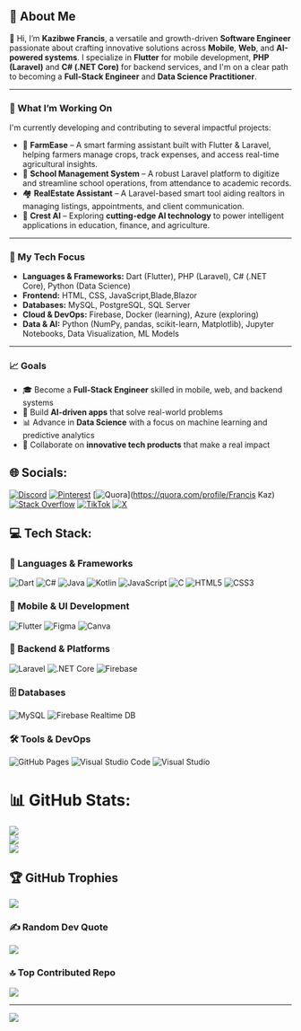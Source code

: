 
## 💫 About Me

👋 Hi, I’m **Kazibwe Francis**, a versatile and growth-driven **Software Engineer** passionate about crafting innovative solutions across **Mobile**, **Web**, and **AI-powered systems**. I specialize in **Flutter** for mobile development, **PHP (Laravel)** and **C# (.NET Core)** for backend services, and I'm on a clear path to becoming a **Full-Stack Engineer** and **Data Science Practitioner**.

---

### 🚀 What I’m Working On

I'm currently developing and contributing to several impactful projects:

* 🌾 **FarmEase** – A smart farming assistant built with Flutter & Laravel, helping farmers manage crops, track expenses, and access real-time agricultural insights.
* 🏫 **School Management System** – A robust Laravel platform to digitize and streamline school operations, from attendance to academic records.
* 🏘 **RealEstate Assistant** – A Laravel-based smart tool aiding realtors in managing listings, appointments, and client communication.
* 🧠 **Crest AI** – Exploring **cutting-edge AI technology** to power intelligent applications in education, finance, and agriculture.

---

### 🎯 My Tech Focus

* **Languages & Frameworks:** Dart (Flutter), PHP (Laravel), C# (.NET Core), Python (Data Science)
* **Frontend:** HTML, CSS, JavaScript,Blade,Blazor
* **Databases:** MySQL, PostgreSQL, SQL Server
* **Cloud & DevOps:** Firebase, Docker (learning), Azure (exploring)
* **Data & AI:** Python (NumPy, pandas, scikit-learn, Matplotlib), Jupyter Notebooks, Data Visualization, ML Models

---

### 📈 Goals

* 🎓 Become a **Full-Stack Engineer** skilled in mobile, web, and backend systems
* 🧠 Build **AI-driven apps** that solve real-world problems
* 📊 Advance in **Data Science** with a focus on machine learning and predictive analytics
* 🤝 Collaborate on **innovative tech products** that make a real impact



## 🌐 Socials:
[![Discord](https://img.shields.io/badge/Discord-%237289DA.svg?logo=discord&logoColor=white)](https://discord.gg/https://www.reddit.com/user/Kaz_official03/?utm_source=share&utm_medium=web3x&utm_name=web3xcss&utm_term=1&utm_content=share_button) [![Pinterest](https://img.shields.io/badge/Pinterest-%23E60023.svg?logo=Pinterest&logoColor=white)](https://pinterest.com/francisbkaz) [![Quora](https://img.shields.io/badge/Quora-%23B92B27.svg?logo=Quora&logoColor=white)](https://quora.com/profile/Francis Kaz) [![Stack Overflow](https://img.shields.io/badge/-Stackoverflow-FE7A16?logo=stack-overflow&logoColor=white)](https://stackoverflow.com/users/22829630) [![TikTok](https://img.shields.io/badge/TikTok-%23000000.svg?logo=TikTok&logoColor=white)](https://tiktok.com/@kazofficial03) [![X](https://img.shields.io/badge/X-black.svg?logo=X&logoColor=white)](https://x.com/KOfficial03) 

## 💻 Tech Stack:

### 🚀 Languages & Frameworks  
![Dart](https://img.shields.io/badge/Dart-0175C2?style=for-the-badge&logo=dart&logoColor=white)
![C#](https://img.shields.io/badge/C%23-512BD4?style=for-the-badge&logo=csharp&logoColor=white)
![Java](https://img.shields.io/badge/Java-ED8B00?style=for-the-badge&logo=openjdk&logoColor=white)
![Kotlin](https://img.shields.io/badge/Kotlin-7F52FF?style=for-the-badge&logo=kotlin&logoColor=white)
![JavaScript](https://img.shields.io/badge/JavaScript-F7DF1E?style=for-the-badge&logo=javascript&logoColor=black)
![C](https://img.shields.io/badge/C-00599C?style=for-the-badge&logo=c&logoColor=white)
![HTML5](https://img.shields.io/badge/HTML5-E34F26?style=for-the-badge&logo=html5&logoColor=white)
![CSS3](https://img.shields.io/badge/CSS3-1572B6?style=for-the-badge&logo=css3&logoColor=white)

### 📱 Mobile & UI Development  
![Flutter](https://img.shields.io/badge/Flutter-02569B?style=for-the-badge&logo=flutter&logoColor=white)
![Figma](https://img.shields.io/badge/Figma-F24E1E?style=for-the-badge&logo=figma&logoColor=white)
![Canva](https://img.shields.io/badge/Canva-00C4CC?style=for-the-badge&logo=canva&logoColor=white)

### 🧰 Backend & Platforms  
![Laravel](https://img.shields.io/badge/Laravel-FF2D20?style=for-the-badge&logo=laravel&logoColor=white)
![.NET Core](https://img.shields.io/badge/.NET%20Core-512BD4?style=for-the-badge&logo=dotnet&logoColor=white)
![Firebase](https://img.shields.io/badge/Firebase-FFCA28?style=for-the-badge&logo=firebase&logoColor=black)

### 🗄️ Databases  
![MySQL](https://img.shields.io/badge/MySQL-4479A1?style=for-the-badge&logo=mysql&logoColor=white)
![Firebase Realtime DB](https://img.shields.io/badge/Firebase%20DB-FFA611?style=for-the-badge&logo=firebase&logoColor=white)

### 🛠 Tools & DevOps  
![GitHub Pages](https://img.shields.io/badge/GitHub%20Pages-121013?style=for-the-badge&logo=github&logoColor=white)
![Visual Studio Code](https://img.shields.io/badge/VS%20Code-007ACC?style=for-the-badge&logo=visualstudiocode&logoColor=white)
![Visual Studio](https://img.shields.io/badge/Visual%20Studio-5C2D91?style=for-the-badge&logo=visualstudio&logoColor=white)

# 📊 GitHub Stats:
![](https://github-readme-stats.vercel.app/api?username=Kazibwefrancis&theme=dark&hide_border=false&include_all_commits=false&count_private=false)<br/>
![](https://github-readme-streak-stats.herokuapp.com/?user=Kazibwefrancis&theme=dark&hide_border=false)<br/>
![](https://github-readme-stats.vercel.app/api/top-langs/?username=Kazibwefrancis&theme=dark&hide_border=false&include_all_commits=false&count_private=false&layout=compact)

## 🏆 GitHub Trophies
![](https://github-profile-trophy.vercel.app/?username=Kazibwefrancis&theme=radical&no-frame=false&no-bg=true&margin-w=4)

### ✍️ Random Dev Quote
![](https://quotes-github-readme.vercel.app/api?type=horizontal&theme=radical)

### 🔝 Top Contributed Repo
![](https://github-contributor-stats.vercel.app/api?username=Kazibwefrancis&limit=5&theme=dark&combine_all_yearly_contributions=true)

---
[![](https://visitcount.itsvg.in/api?id=Kazibwefrancis&icon=0&color=0)](https://visitcount.itsvg.in)

 
  
<!-- Proudly created with GPRM ( https://gprm.itsvg.in ) -->
